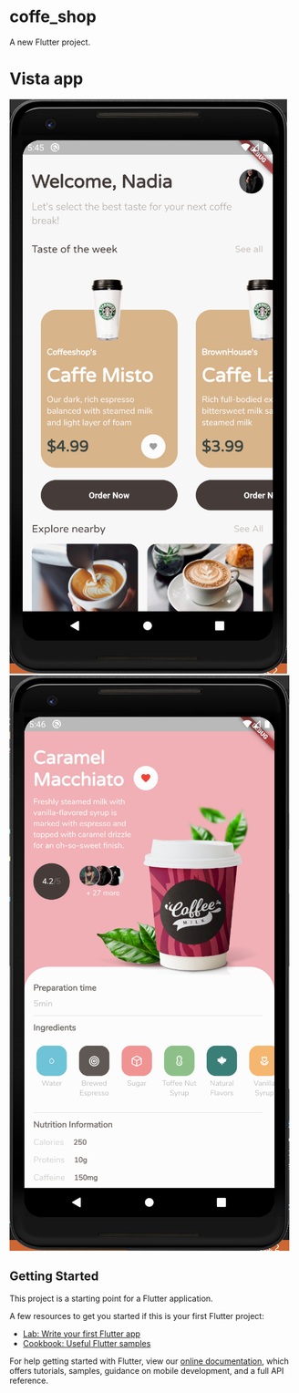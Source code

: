 # coffe_shop

A new Flutter project.

# Vista app
![](https://github.com/angelwayar/coffe_shop/blob/master/assets/Coffe_app1.PNG)
![](https://github.com/angelwayar/coffe_shop/blob/master/assets/Coffe_app2.PNG)

## Getting Started

This project is a starting point for a Flutter application.

A few resources to get you started if this is your first Flutter project:

- [Lab: Write your first Flutter app](https://flutter.dev/docs/get-started/codelab)
- [Cookbook: Useful Flutter samples](https://flutter.dev/docs/cookbook)

For help getting started with Flutter, view our
[online documentation](https://flutter.dev/docs), which offers tutorials,
samples, guidance on mobile development, and a full API reference.
